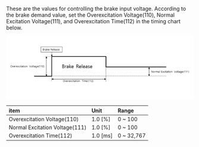 These are the values for controlling the brake input voltage. According to the brake demand value, set the Overexcitation Voltage(110), Normal Excitation Voltage(111), and Overexcitation Time(112) in the timing chart below.

![](/assets/images/dxl/y/overexcitation_voltage.PNG)

| item                           | Unit     | Range      |
|:-------------------------------|:---------|:-----------|
| Overexcitation Voltage(110)    | 1.0 [%]  | 0 ~ 100    |
| Normal Excitation Voltage(111) | 1.0 [%]  | 0 ~ 100    |
| Overexcitation Time(112)       | 1.0 [ms] | 0 ~ 32,767 |
